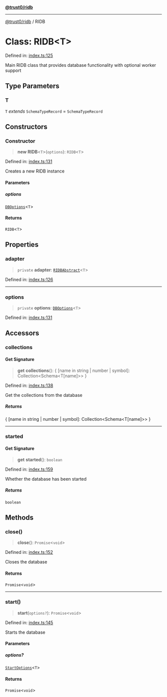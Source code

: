 [**@trust0/ridb**](../README.md)

***

[@trust0/ridb](../README.md) / RIDB

# Class: RIDB\<T\>

Defined in: [index.ts:125](https://github.com/trust0-project/RIDB/blob/96bdd9e989f3b9d3bb9f1e9e2333148433a17232/packages/ridb/src/index.ts#L125)

Main RIDB class that provides database functionality with optional worker support

## Type Parameters

### T

`T` *extends* `SchemaTypeRecord` = `SchemaTypeRecord`

## Constructors

### Constructor

> **new RIDB**\<`T`\>(`options`): `RIDB`\<`T`\>

Defined in: [index.ts:131](https://github.com/trust0-project/RIDB/blob/96bdd9e989f3b9d3bb9f1e9e2333148433a17232/packages/ridb/src/index.ts#L131)

Creates a new RIDB instance

#### Parameters

##### options

[`DBOptions`](../type-aliases/DBOptions.md)\<`T`\>

#### Returns

`RIDB`\<`T`\>

## Properties

### adapter

> `private` **adapter**: [`RIDBAbstract`](../interfaces/RIDBAbstract.md)\<`T`\>

Defined in: [index.ts:126](https://github.com/trust0-project/RIDB/blob/96bdd9e989f3b9d3bb9f1e9e2333148433a17232/packages/ridb/src/index.ts#L126)

***

### options

> `private` **options**: [`DBOptions`](../type-aliases/DBOptions.md)\<`T`\>

Defined in: [index.ts:131](https://github.com/trust0-project/RIDB/blob/96bdd9e989f3b9d3bb9f1e9e2333148433a17232/packages/ridb/src/index.ts#L131)

## Accessors

### collections

#### Get Signature

> **get** **collections**(): \{ \[name in string \| number \| symbol\]: Collection\<Schema\<T\[name\]\>\> \}

Defined in: [index.ts:138](https://github.com/trust0-project/RIDB/blob/96bdd9e989f3b9d3bb9f1e9e2333148433a17232/packages/ridb/src/index.ts#L138)

Get the collections from the database

##### Returns

\{ \[name in string \| number \| symbol\]: Collection\<Schema\<T\[name\]\>\> \}

***

### started

#### Get Signature

> **get** **started**(): `boolean`

Defined in: [index.ts:159](https://github.com/trust0-project/RIDB/blob/96bdd9e989f3b9d3bb9f1e9e2333148433a17232/packages/ridb/src/index.ts#L159)

Whether the database has been started

##### Returns

`boolean`

## Methods

### close()

> **close**(): `Promise`\<`void`\>

Defined in: [index.ts:152](https://github.com/trust0-project/RIDB/blob/96bdd9e989f3b9d3bb9f1e9e2333148433a17232/packages/ridb/src/index.ts#L152)

Closes the database

#### Returns

`Promise`\<`void`\>

***

### start()

> **start**(`options?`): `Promise`\<`void`\>

Defined in: [index.ts:145](https://github.com/trust0-project/RIDB/blob/96bdd9e989f3b9d3bb9f1e9e2333148433a17232/packages/ridb/src/index.ts#L145)

Starts the database

#### Parameters

##### options?

[`StartOptions`](../type-aliases/StartOptions.md)\<`T`\>

#### Returns

`Promise`\<`void`\>
